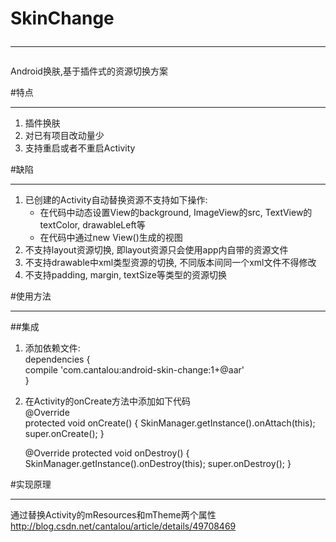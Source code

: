 # SkinChange<hr>
Android换肤,基于插件式的资源切换方案

#特点<hr>
1. 插件换肤</br>
2. 对已有项目改动量少</br>
3. 支持重启或者不重启Activity</br>

#缺陷<hr>
1. 已创建的Activity自动替换资源不支持如下操作:</br>
   <ul>
     <li> 在代码中动态设置View的background, ImageView的src, TextView的textColor, drawableLeft等</li>
     <li> 在代码中通过new View()生成的视图</li>
   </ul>
2. 不支持layout资源切换, 即layout资源只会使用app内自带的资源文件
3. 不支持drawable中xml类型资源的切换, 不同版本间同一个xml文件不得修改
4. 不支持padding, margin, textSize等类型的资源切换

#使用方法<hr>
##集成
1. 添加依赖文件:</br>
    dependencies {</br>
        compile 'com.cantalou:android-skin-change:1+@aar'</br>
    }</br>
2. 在Activity的onCreate方法中添加如下代码</br>
    @Override</br>
	protected void onCreate() {
	    SkinManager.getInstance().onAttach(this);
		super.onCreate();
	}

	@Override
	protected void onDestroy() {
		SkinManager.getInstance().onDestroy(this);
		super.onDestroy();
	}

#实现原理<hr>
通过替换Activity的mResources和mTheme两个属性</br>
<a href="http://blog.csdn.net/cantalou/article/details/49708469">http://blog.csdn.net/cantalou/article/details/49708469</a>